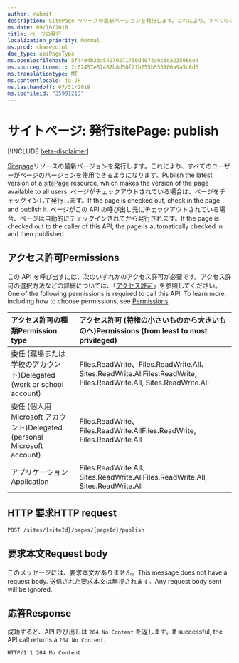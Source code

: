 ```yaml
---
author: rahmit
description: SitePage リソースの最新バージョンを発行します。これにより、すべてのユーザーがページのバージョンを使用できるようになります。 ページがチェックアウトされている場合は、ページをチェックインして発行します。 ページがこの API の呼び出し元にチェックアウトされている場合、ページは自動的にチェックインされてから発行されます。
ms.date: 09/10/2018
title: ページの発行
localization_priority: Normal
ms.prod: sharepoint
doc_type: apiPageType
ms.openlocfilehash: 5f4404b33a54979271750d4074a9c6da235966ea
ms.sourcegitcommit: 2c62457e57467b8d50f21b255b553106a9a5d8d6
ms.translationtype: MT
ms.contentlocale: ja-JP
ms.lasthandoff: 07/31/2019
ms.locfileid: "35991213"
---
```

# <a name="sitepage-publish"></a><span data-ttu-id="6f6ef-105">サイトページ: 発行</span><span class="sxs-lookup"><span data-stu-id="6f6ef-105">sitePage: publish</span></span>

[!INCLUDE [beta-disclaimer](../../includes/beta-disclaimer.md)]

<span data-ttu-id="6f6ef-106">[Sitepage][]リソースの最新バージョンを発行します。これにより、すべてのユーザーがページのバージョンを使用できるようになります。</span><span class="sxs-lookup"><span data-stu-id="6f6ef-106">Publish the latest version of a [sitePage][] resource, which makes the version of the page available to all users.</span></span> <span data-ttu-id="6f6ef-107">ページがチェックアウトされている場合は、ページをチェックインして発行します。</span><span class="sxs-lookup"><span data-stu-id="6f6ef-107">If the page is checked out, check in the page and publish it.</span></span> <span data-ttu-id="6f6ef-108">ページがこの API の呼び出し元にチェックアウトされている場合、ページは自動的にチェックインされてから発行されます。</span><span class="sxs-lookup"><span data-stu-id="6f6ef-108">If the page is checked out to the caller of this API, the page is automatically checked in and then published.</span></span>

[sitePage]: ../resources/sitepage.md

## <a name="permissions"></a><span data-ttu-id="6f6ef-110">アクセス許可</span><span class="sxs-lookup"><span data-stu-id="6f6ef-110">Permissions</span></span>

<span data-ttu-id="6f6ef-p103">この API を呼び出すには、次のいずれかのアクセス許可が必要です。アクセス許可の選択方法などの詳細については、「[アクセス許可](/graph/permissions-reference)」を参照してください。</span><span class="sxs-lookup"><span data-stu-id="6f6ef-p103">One of the following permissions is required to call this API. To learn more, including how to choose permissions, see [Permissions](/graph/permissions-reference).</span></span>

|<span data-ttu-id="6f6ef-113">アクセス許可の種類</span><span class="sxs-lookup"><span data-stu-id="6f6ef-113">Permission type</span></span>      | <span data-ttu-id="6f6ef-114">アクセス許可 (特権の小さいものから大きいものへ)</span><span class="sxs-lookup"><span data-stu-id="6f6ef-114">Permissions (from least to most privileged)</span></span>              |
|:--------------------|:---------------------------------------------------------|
|<span data-ttu-id="6f6ef-115">委任 (職場または学校のアカウント)</span><span class="sxs-lookup"><span data-stu-id="6f6ef-115">Delegated (work or school account)</span></span> | <span data-ttu-id="6f6ef-116">Files.ReadWrite、Files.ReadWrite.All、Sites.ReadWrite.All</span><span class="sxs-lookup"><span data-stu-id="6f6ef-116">Files.ReadWrite, Files.ReadWrite.All, Sites.ReadWrite.All</span></span>    |
|<span data-ttu-id="6f6ef-117">委任 (個人用 Microsoft アカウント)</span><span class="sxs-lookup"><span data-stu-id="6f6ef-117">Delegated (personal Microsoft account)</span></span> | <span data-ttu-id="6f6ef-118">Files.ReadWrite、Files.ReadWrite.All</span><span class="sxs-lookup"><span data-stu-id="6f6ef-118">Files.ReadWrite, Files.ReadWrite.All</span></span>    |
|<span data-ttu-id="6f6ef-119">アプリケーション</span><span class="sxs-lookup"><span data-stu-id="6f6ef-119">Application</span></span> | <span data-ttu-id="6f6ef-120">Files.ReadWrite.All、Sites.ReadWrite.All</span><span class="sxs-lookup"><span data-stu-id="6f6ef-120">Files.ReadWrite.All, Sites.ReadWrite.All</span></span> |

## <a name="http-request"></a><span data-ttu-id="6f6ef-121">HTTP 要求</span><span class="sxs-lookup"><span data-stu-id="6f6ef-121">HTTP request</span></span>

<!-- { "blockType": "ignored" } -->

```http
POST /sites/{siteId}/pages/{pageId}/publish
```

## <a name="request-body"></a><span data-ttu-id="6f6ef-122">要求本文</span><span class="sxs-lookup"><span data-stu-id="6f6ef-122">Request body</span></span>

<span data-ttu-id="6f6ef-123">このメッセージには、要求本文がありません。</span><span class="sxs-lookup"><span data-stu-id="6f6ef-123">This message does not have a request body.</span></span> <span data-ttu-id="6f6ef-124">送信された要求本文は無視されます。</span><span class="sxs-lookup"><span data-stu-id="6f6ef-124">Any request body sent will be ignored.</span></span>

## <a name="response"></a><span data-ttu-id="6f6ef-125">応答</span><span class="sxs-lookup"><span data-stu-id="6f6ef-125">Response</span></span>

<span data-ttu-id="6f6ef-126">成功すると、API 呼び出しは `204 No Content` を返します。</span><span class="sxs-lookup"><span data-stu-id="6f6ef-126">If successful, the API call returns a `204 No Content`.</span></span>

<!-- { "blockType": "response" } -->

```http
HTTP/1.1 204 No Content
```


<!--
{
  "type": "#page.annotation",
  "description": "Publish a page.",
  "keywords": "publish page",
  "section": "documentation",
  "tocPath": "Pages/Publish",
  "suppressions": []
}
-->
